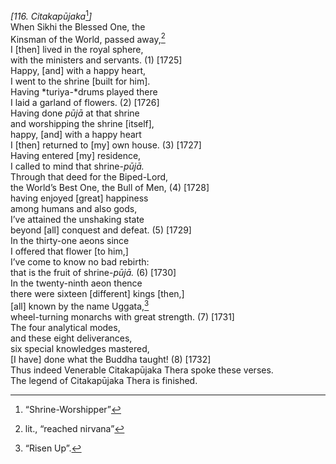 *\[116. Citakapūjaka*[^1]*\]*  
When Sikhi the Blessed One, the  
Kinsman of the World, passed away,[^2]  
I \[then\] lived in the royal sphere,  
with the ministers and servants. (1) \[1725\]  
Happy, \[and\] with a happy heart,  
I went to the shrine \[built for him\].  
Having *turiya-*drums played there  
I laid a garland of flowers. (2) \[1726\]  
Having done *pūjā* at that shrine  
and worshipping the shrine \[itself\],  
happy, \[and\] with a happy heart  
I \[then\] returned to \[my\] own house. (3) \[1727\]  
Having entered \[my\] residence,  
I called to mind that shrine-*pūjā.*  
Through that deed for the Biped-Lord,  
the World’s Best One, the Bull of Men, (4) \[1728\]  
having enjoyed \[great\] happiness  
among humans and also gods,  
I’ve attained the unshaking state  
beyond \[all\] conquest and defeat. (5) \[1729\]  
In the thirty-one aeons since  
I offered that flower \[to him,\]  
I’ve come to know no bad rebirth:  
that is the fruit of shrine-*pūjā.* (6) \[1730\]  
In the twenty-ninth aeon thence  
there were sixteen \[different\] kings \[then,\]  
\[all\] known by the name Uggata,[^3]  
wheel-turning monarchs with great strength. (7) \[1731\]  
The four analytical modes,  
and these eight deliverances,  
six special knowledges mastered,  
\[I have\] done what the Buddha taught! (8) \[1732\]  
Thus indeed Venerable Citakapūjaka Thera spoke these verses.  
The legend of Citakapūjaka Thera is finished.  
[^1]: “Shrine-Worshipper”  
[^2]: lit., “reached nirvana”  
[^3]: “Risen Up”.
